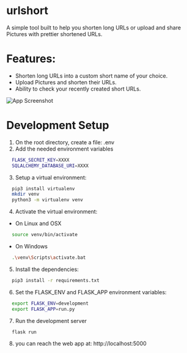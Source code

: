 # urlshort
A simple tool built to help you shorten long URLs or upload and share Pictures with prettier shortened URLs.





# Features:
- Shorten long URLs into a custom short name of your choice.
- Upload Pictures and shorten their URLs.
- Ability to check your recently created short URLs.

![App Screenshot](https://i.ibb.co/rwkRKpc/screen.png)



# Development Setup
1) On the root directory, create a file: .env
2) Add the needed environment variables
```bash
  FLASK_SECRET_KEY=XXXX
  SQLALCHEMY_DATABASE_URI=XXXX
```
3) Setup a virtual environment:
```bash
  pip3 install virtualenv
  mkdir venv
  python3 -m virtualenv venv
```

4) Activate the virtual environment:
- On Linux and OSX
```bash
  source venv/bin/activate
```
- On Windows
```bash
  .\venv\Scripts\activate.bat
```

5) Install the dependencies:
```bash
  pip3 install -r requirements.txt
```

6) Set the FLASK_ENV and FLASK_APP environment variables:
```bash
  export FLASK_ENV=development
  export FLASK_APP=run.py
```

7) Run the development server
```bash
  flask run
```

8) you can reach the web app at: http://localhost:5000

